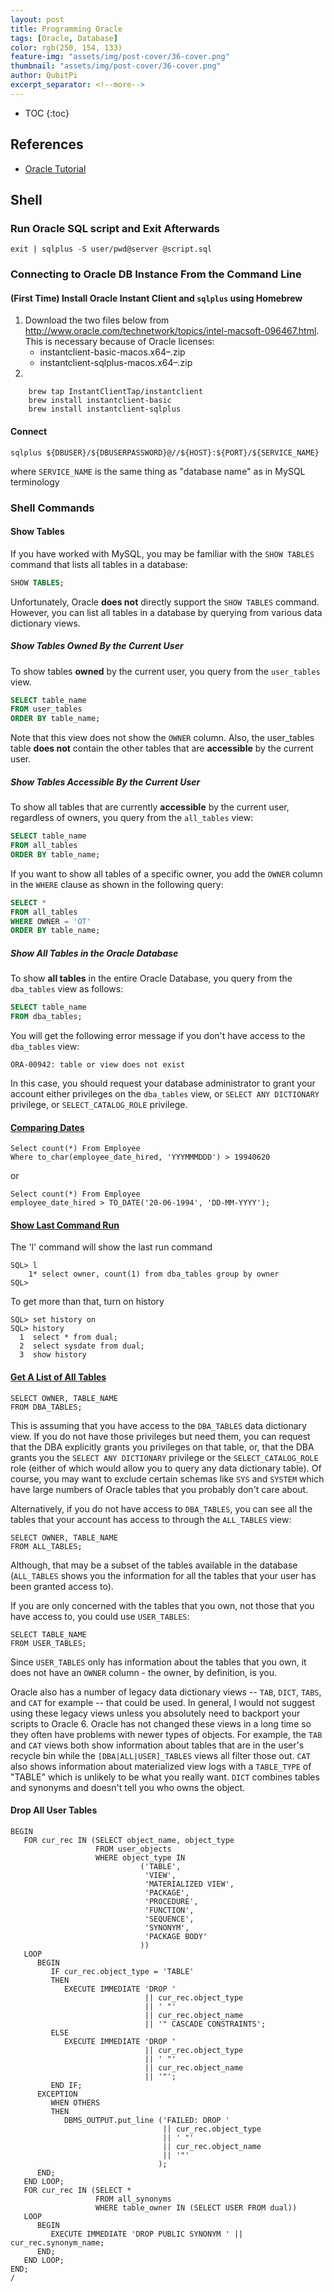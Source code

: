 ```yaml
---
layout: post
title: Programming Oracle
tags: [Oracle, Database]
color: rgb(250, 154, 133)
feature-img: "assets/img/post-cover/36-cover.png"
thumbnail: "assets/img/post-cover/36-cover.png"
author: QubitPi
excerpt_separator: <!--more-->
---
```


<!--more-->

* TOC
{:toc}

## References

* [Oracle Tutorial](https://www.oracletutorial.com/)

## Shell

### Run Oracle SQL script and Exit Afterwards

    exit | sqlplus -S user/pwd@server @script.sql

### Connecting to Oracle DB Instance From the Command Line

#### (First Time) Install Oracle Instant Client and `sqlplus` using Homebrew

1. Download the two files below from
   http://www.oracle.com/technetwork/topics/intel-macsoft-096467.html. This is necessary because of Oracle licenses:
     - instantclient-basic-macos.x64–<version>.zip
     - instantclient-sqlplus-macos.x64–<version>.zip
2. 

        brew tap InstantClientTap/instantclient
        brew install instantclient-basic
        brew install instantclient-sqlplus

#### Connect

    sqlplus ${DBUSER}/${DBUSERPASSWORD}@//${HOST}:${PORT}/${SERVICE_NAME}
    
where `SERVICE_NAME` is the same thing as "database name" as in MySQL terminology
    
### Shell Commands

#### Show Tables

If you have worked with MySQL, you may be familiar with the `SHOW TABLES` command that lists all tables in a database:

```sql
SHOW TABLES;
```

Unfortunately, Oracle **does not** directly support the `SHOW TABLES` command. However, you can list all tables in a
database by querying from various data dictionary views.

##### Show Tables Owned By the Current User

To show tables **owned** by the current user, you query from the `user_tables` view.

```sql
SELECT table_name
FROM user_tables
ORDER BY table_name;
```

Note that this view does not show the `OWNER` column. Also, the user_tables table **does not** contain the other tables
that are **accessible** by the current user.

##### Show Tables Accessible By the Current User

To show all tables that are currently **accessible** by the current user, regardless of owners, you query from the
`all_tables` view:

```sql
SELECT table_name
FROM all_tables
ORDER BY table_name;
```

If you want to show all tables of a specific owner, you add the `OWNER` column in the `WHERE` clause as shown in the
following query:

```sql
SELECT *
FROM all_tables
WHERE OWNER = 'OT'
ORDER BY table_name;
```

##### Show All Tables in the Oracle Database

To show **all tables** in the entire Oracle Database, you query from the `dba_tables` view as follows:

```sql
SELECT table_name 
FROM dba_tables;
```

You will get the following error message if you don't have access to the `dba_tables` view:

```
ORA-00942: table or view does not exist
```

In this case, you should request your database administrator to grant your account either privileges on the `dba_tables`
view, or `SELECT ANY DICTIONARY` privilege, or `SELECT_CATALOG_ROLE` privilege.

#### [Comparing Dates](https://stackoverflow.com/a/34061999)

```
Select count(*) From Employee 
Where to_char(employee_date_hired, 'YYYMMMDDD') > 19940620 
```

or

```
Select count(*) From Employee 
employee_date_hired > TO_DATE('20-06-1994', 'DD-MM-YYYY');
```

#### [Show Last Command Run](https://stackoverflow.com/a/51193086)

The 'l' command will show the last run command

```
SQL> l
    1* select owner, count(1) from dba_tables group by owner
SQL>
```

To get more than that, turn on history

```
SQL> set history on
SQL> history
  1  select * from dual;
  2  select sysdate from dual;
  3  show history
```

#### [Get A List of All Tables](https://stackoverflow.com/a/205746)

```
SELECT OWNER, TABLE_NAME
FROM DBA_TABLES;
```

This is assuming that you have access to the `DBA_TABLES` data dictionary view. If you do not have those privileges but
need them, you can request that the DBA explicitly grants you privileges on that table, or, that the DBA grants you the
`SELECT ANY DICTIONARY` privilege or the `SELECT_CATALOG_ROLE` role (either of which would allow you to query any data
dictionary table). Of course, you may want to exclude certain schemas like `SYS` and `SYSTEM` which have large numbers
of Oracle tables that you probably don't care about.

Alternatively, if you do not have access to `DBA_TABLES`, you can see all the tables that your account has access to
through the `ALL_TABLES` view:

```
SELECT OWNER, TABLE_NAME
FROM ALL_TABLES;
```

Although, that may be a subset of the tables available in the database (`ALL_TABLES` shows you the information for all
the tables that your user has been granted access to).

If you are only concerned with the tables that you own, not those that you have access to, you could use `USER_TABLES`:

```
SELECT TABLE_NAME
FROM USER_TABLES;
```

Since `USER_TABLES` only has information about the tables that you own, it does not have an `OWNER` column - the owner,
by definition, is you.

Oracle also has a number of legacy data dictionary views -- `TAB`, `DICT`, `TABS`, and `CAT` for example -- that could
be used. In general, I would not suggest using these legacy views unless you absolutely need to backport your scripts to
Oracle 6. Oracle has not changed these views in a long time so they often have problems with newer types of objects. For
example, the `TAB` and `CAT` views both show information about tables that are in the user's recycle bin while the
`[DBA|ALL|USER]_TABLES` views all filter those out. `CAT` also shows information about materialized view logs with a
`TABLE_TYPE` of "TABLE" which is unlikely to be what you really want. `DICT` combines tables and synonyms and doesn't
tell you who owns the object.

#### Drop All User Tables

```
BEGIN
   FOR cur_rec IN (SELECT object_name, object_type
                   FROM user_objects
                   WHERE object_type IN
                             ('TABLE',
                              'VIEW',
                              'MATERIALIZED VIEW',
                              'PACKAGE',
                              'PROCEDURE',
                              'FUNCTION',
                              'SEQUENCE',
                              'SYNONYM',
                              'PACKAGE BODY'
                             ))
   LOOP
      BEGIN
         IF cur_rec.object_type = 'TABLE'
         THEN
            EXECUTE IMMEDIATE 'DROP '
                              || cur_rec.object_type
                              || ' "'
                              || cur_rec.object_name
                              || '" CASCADE CONSTRAINTS';
         ELSE
            EXECUTE IMMEDIATE 'DROP '
                              || cur_rec.object_type
                              || ' "'
                              || cur_rec.object_name
                              || '"';
         END IF;
      EXCEPTION
         WHEN OTHERS
         THEN
            DBMS_OUTPUT.put_line ('FAILED: DROP '
                                  || cur_rec.object_type
                                  || ' "'
                                  || cur_rec.object_name
                                  || '"'
                                 );
      END;
   END LOOP;
   FOR cur_rec IN (SELECT * 
                   FROM all_synonyms 
                   WHERE table_owner IN (SELECT USER FROM dual))
   LOOP
      BEGIN
         EXECUTE IMMEDIATE 'DROP PUBLIC SYNONYM ' || cur_rec.synonym_name;
      END;
   END LOOP;
END;
/
```
